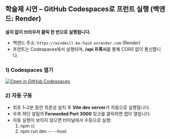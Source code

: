 ## 학술제 시연 – GitHub Codespaces로 프런트 실행 (백엔드: Render)

**설치 없이 브라우저 클릭 한 번으로 실행됩니다.**
- 백엔드 주소: `https://windmill-be-5qid.onrender.com` (Render)
- 프런트는 Codespaces에서 실행되며, **/api 프록시**를 통해 CORS 없이 통신합니다.

### 1) Codespaces 열기
[![Open in GitHub Codespaces](https://github.com/codespaces/badge.svg)](https://github.com/codespaces/new?hide_repo_select=true&ref=main&repo=IBORY-PURPLE%2Fwindmill_FE)


### 2) 자동 구동
- 최초 1~2분 동안 의존성 설치 후 **Vite dev server**가 자동으로 실행됩니다.
- 우측 하단 알림의 **Forwarded Port 3000** 링크를 클릭하면 앱이 열립니다.
- 자동 실행이 보이지 않으면 터미널에서 수동으로 실행:
  1. npm ci
  2. npm run dev -- --host
